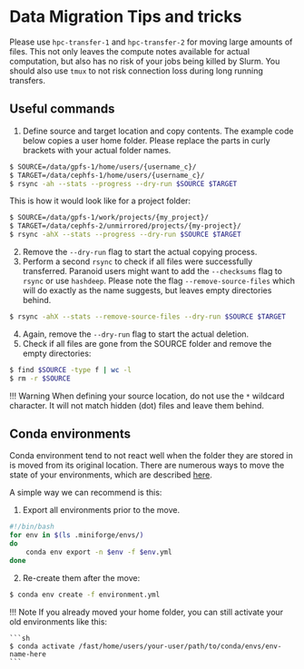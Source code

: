 # Data Migration Tips and tricks
Please use `hpc-transfer-1` and `hpc-transfer-2` for moving large amounts of files.
This not only leaves the compute notes available for actual computation, but also has no risk of your jobs being killed by Slurm.
You should also use `tmux` to not risk connection loss during long running transfers.

## Useful commands

1. Define source and target location and copy contents. The example code below copies a user home folder.
   Please replace the parts in curly brackets with your actual folder names. 
```sh
$ SOURCE=/data/gpfs-1/home/users/{username_c}/
$ TARGET=/data/cephfs-1/home/users/{username_c}/
$ rsync -ah --stats --progress --dry-run $SOURCE $TARGET
```
   This is how it would look like for a project folder:
```sh
$ SOURCE=/data/gpfs-1/work/projects/{my_project}/
$ TARGET=/data/cephfs-2/unmirrored/projects/{my-project}/
$ rsync -ahX --stats --progress --dry-run $SOURCE $TARGET
```

2. Remove the `--dry-run` flag to start the actual copying process.
3. Perform a second `rsync` to check if all files were successfully transferred.
   Paranoid users might want to add the `--checksums` flag to `rsync` or use `hashdeep`.
   Please note the flag `--remove-source-files` which will do exactly as the name suggests,
   but leaves empty directories behind.
```sh
$ rsync -ahX --stats --remove-source-files --dry-run $SOURCE $TARGET
```
4. Again, remove the `--dry-run` flag to start the actual deletion.
5. Check if all files are gone from the SOURCE folder and remove the empty directories:
```sh
$ find $SOURCE -type f | wc -l
$ rm -r $SOURCE
```

!!! Warning 
    When defining your source location, do not use the `*` wildcard character.
    It will not match hidden (dot) files and leave them behind.

## Conda environments
Conda environment tend to not react well when the folder they are stored in is moved from its original location.
There are numerous ways to move the state of your environments, which are described [here](https://www.anaconda.com/blog/moving-conda-environments).

A simple way we can recommend is this:

1. Export all environments prior to the move.
```sh
#!/bin/bash
for env in $(ls .miniforge/envs/)
do
    conda env export -n $env -f $env.yml
done
```

2. Re-create them after the move:
```sh
$ conda env create -f environment.yml
```

!!! Note
    If you already moved your home folder, you can still activate your old environments like this:

    ```sh
    $ conda activate /fast/home/users/your-user/path/to/conda/envs/env-name-here
    ```
